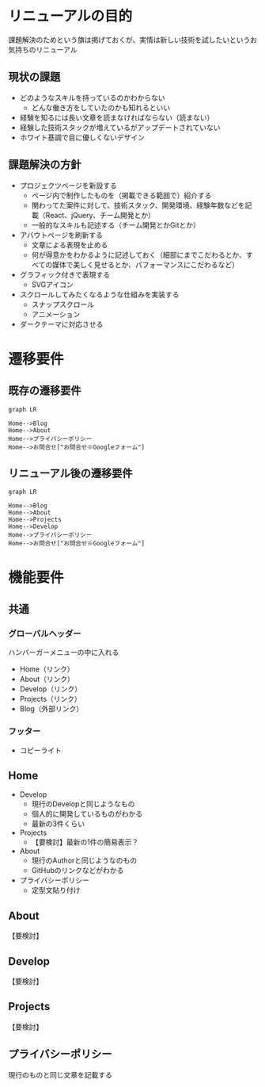 # リニューアルの目的

課題解決のためという旗は掲げておくが、実情は新しい技術を試したいというお気持ちのリニューアル

## 現状の課題

- どのようなスキルを持っているのかわからない
  - どんな働き方をしていたのかも知れるといい
- 経験を知るには長い文章を読まなければならない（読まない）
- 経験した技術スタックが増えているがアップデートされていない
- ホワイト基調で目に優しくないデザイン

## 課題解決の方針

- プロジェクツページを新設する
  - ページ内で制作したものを（掲載できる範囲で）紹介する
  - 関わってた案件に対して、技術スタック、開発環境、経験年数などを記載（React、jQuery、チーム開発とか）
  - 一般的なスキルも記述する（チーム開発とかGitとか）
- アバウトページを刷新する
  - 文章による表現を止める
  - 何が得意かをわかるように記述しておく（細部にまでこだわるとか、すべての媒体で美しく見せるとか、パフォーマンスにこだわるなど）
- グラフィック付きで表現する
  - SVGアイコン
- スクロールしてみたくなるような仕組みを実装する
  - スナップスクロール
  - アニメーション
- ダークテーマに対応させる

# 遷移要件

## 既存の遷移要件

```mermaid
graph LR

Home-->Blog
Home-->About
Home-->プライバシーポリシー
Home-->お問合せ["お問合せ※Googleフォーム"]
```

## リニューアル後の遷移要件

```mermaid
graph LR

Home-->Blog
Home-->About
Home-->Projects
Home-->Develop
Home-->プライバシーポリシー
Home-->お問合せ["お問合せ※Googleフォーム"]
```

# 機能要件


## 共通

### グローバルヘッダー

ハンバーガーメニューの中に入れる

- Home（リンク）
- About（リンク）
- Develop（リンク）
- Projects（リンク）
- Blog（外部リンク）

### フッター

- コピーライト

## Home

- Develop
  - 現行のDevelopと同じようなもの
  - 個人的に開発しているものがわかる
  - 最新の3件くらい
- Projects
  - 【要検討】最新の1件の簡易表示？
- About
  - 現行のAuthorと同じようなのもの
  - GitHubのリンクなどがわかる
- プライバシーポリシー
  - 定型文貼り付け

## About

【要検討】

## Develop

【要検討】

## Projects

【要検討】

## プライバシーポリシー

現行のものと同じ文章を記載する